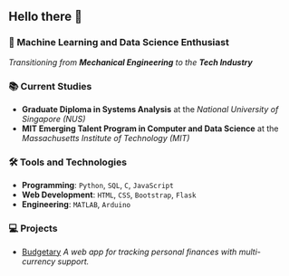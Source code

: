 ## Hello there :wave:

### :rocket: Machine Learning and Data Science Enthusiast

*Transitioning from **Mechanical Engineering** to the **Tech Industry***

### :books: Current Studies

- **Graduate Diploma in Systems Analysis**
  at the *National University of Singapore (NUS)*
- **MIT Emerging Talent Program in Computer and Data Science**
  at the *Massachusetts Institute of Technology (MIT)*

### :hammer_and_wrench: Tools and Technologies

- **Programming**: `Python`, `SQL`, `C`, `JavaScript`
- **Web Development**: `HTML`, `CSS`, `Bootstrap`, `Flask`
- **Engineering**: `MATLAB`, `Arduino`

### :computer: Projects

- [Budgetary](https://github.com/Ammmoe/Budgetary)
  *A web app for tracking personal finances with multi-currency support.*
